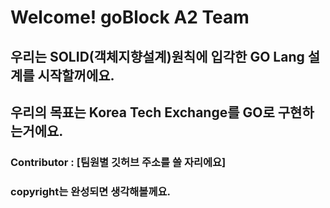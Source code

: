 # Welcome! goBlock A2 Team

## 우리는 SOLID(객체지향설계)원칙에 입각한 GO Lang 설계를 시작할꺼에요.
## 우리의 목표는 Korea Tech Exchange를 GO로 구현하는거에요.

### Contributor : [팀원별 깃허브 주소를 쓸 자리에요]

### copyright는 완성되면 생각해볼께요.